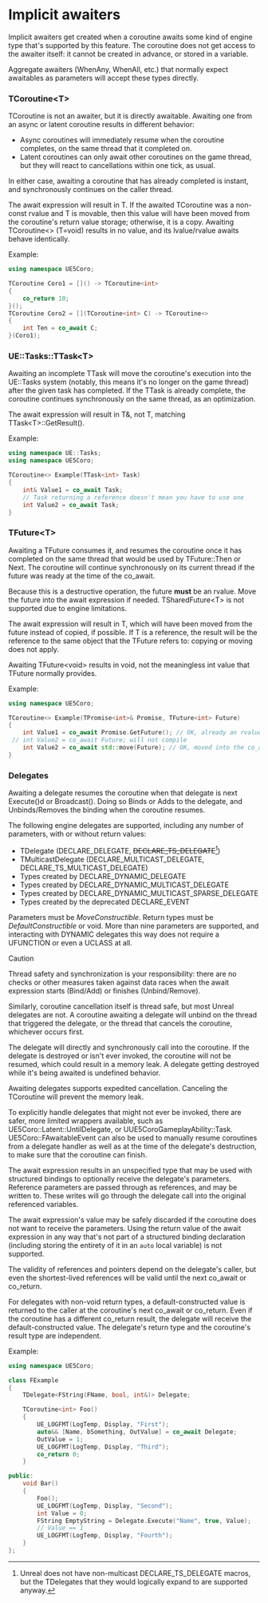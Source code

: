 # Implicit awaiters

Implicit awaiters get created when a coroutine awaits some kind of engine type
that's supported by this feature.
The coroutine does not get access to the awaiter itself: it cannot be created
in advance, or stored in a variable.

Aggregate awaiters (WhenAny, WhenAll, etc.) that normally expect awaitables as
parameters will accept these types directly.

### TCoroutine\<T\>

TCoroutine is not an awaiter, but it is directly awaitable.
Awaiting one from an async or latent coroutine results in different behavior:

* Async coroutines will immediately resume when the coroutine completes, on the
  same thread that it completed on.
* Latent coroutines can only await other coroutines on the game thread, but they
  will react to cancellations within one tick, as usual.

In either case, awaiting a coroutine that has already completed is instant, and
synchronously continues on the caller thread.

The await expression will result in T.
If the awaited TCoroutine was a non-const rvalue and T is movable, then this
value will have been moved from the coroutine's return value storage; otherwise,
it is a copy.
Awaiting TCoroutine\<\> (T=void) results in no value, and its lvalue/rvalue
awaits behave identically.

Example:
```cpp
using namespace UE5Coro;

TCoroutine Coro1 = []() -> TCoroutine<int>
{
    co_return 10;
}();
TCoroutine Coro2 = [](TCoroutine<int> C) -> TCoroutine<>
{
    int Ten = co_await C;
}(Coro1);
```

### UE::Tasks::TTask\<T\>

Awaiting an incomplete TTask will move the coroutine's execution into the
UE::Tasks system (notably, this means it's no longer on the game thread) after
the given task has completed.
If the TTask is already complete, the coroutine continues synchronously on the
same thread, as an optimization.

The await expression will result in T&, not T, matching TTask\<T\>::GetResult().

Example:
```cpp
using namespace UE::Tasks;
using namespace UE5Coro;

TCoroutine<> Example(TTask<int> Task)
{
    int& Value1 = co_await Task;
    // Task returning a reference doesn't mean you have to use one
    int Value2 = co_await Task;
}
```

### TFuture\<T\>

Awaiting a TFuture consumes it, and resumes the coroutine once it has completed
on the same thread that would be used by TFuture::Then or Next.
The coroutine will continue synchronously on its current thread if the future
was ready at the time of the co_await.

Because this is a destructive operation, the future **must** be an rvalue.
Move the future into the await expression if needed.
TSharedFuture\<T\> is not supported due to engine limitations.

The await expression will result in T, which will have been moved from the
future instead of copied, if possible.
If T is a reference, the result will be the reference to the same object that
the TFuture refers to: copying or moving does not apply.

Awaiting TFuture\<void\> results in void, not the meaningless int value that
TFuture normally provides.

Example:
```cpp
using namespace UE5Coro;

TCoroutine<> Example(TPromise<int>& Promise, TFuture<int> Future)
{
    int Value1 = co_await Promise.GetFuture(); // OK, already an rvalue
 // int Value2 = co_await Future; will not compile
    int Value2 = co_await std::move(Future); // OK, moved into the co_await
}
```

### Delegates

Awaiting a delegate resumes the coroutine when that delegate is next Execute()d
or Broadcast().
Doing so Binds or Adds to the delegate, and Unbinds/Removes the binding when the
coroutine resumes.

The following engine delegates are supported, including any number of parameters,
with or without return values:
* TDelegate (DECLARE_DELEGATE, ~~DECLARE_TS_DELEGATE~~[^ts])
* TMulticastDelegate (DECLARE_MULTICAST_DELEGATE, DECLARE_TS_MULTICAST_DELEGATE)
* Types created by DECLARE_DYNAMIC_DELEGATE
* Types created by DECLARE_DYNAMIC_MULTICAST_DELEGATE
* Types created by DECLARE_DYNAMIC_MULTICAST_SPARSE_DELEGATE
* Types created by the deprecated DECLARE_EVENT

[^ts]: Unreal does not have non-multicast DECLARE_TS_DELEGATE macros, but the
       TDelegates that they would logically expand to are supported anyway.

Parameters must be _MoveConstructible_.
Return types must be _DefaultConstructible_ or void.
More than nine parameters are supported, and interacting with DYNAMIC delegates
this way does not require a UFUNCTION or even a UCLASS at all.

> [!CAUTION]
> Thread safety and synchronization is your responsibility: there are no checks
> or other measures taken against data races when the await expression starts
> (Bind/Add) or finishes (Unbind/Remove).
>
> Similarly, coroutine cancellation itself is thread safe, but most Unreal
> delegates are not.
> A coroutine awaiting a delegate will unbind on the thread that triggered the
> delegate, or the thread that cancels the coroutine, whichever occurs first.

The delegate will directly and synchronously call into the coroutine.
If the delegate is destroyed or isn't ever invoked, the coroutine will not be
resumed, which could result in a memory leak.
A delegate getting destroyed while it's being awaited is undefined behavior.

Awaiting delegates supports expedited cancellation.
Canceling the TCoroutine will prevent the memory leak.

To explicitly handle delegates that might not ever be invoked, there are safer,
more limited wrappers available, such as UE5Coro::Latent::UntilDelegate, or
UUE5CoroGameplayAbility::Task.
UE5Coro::FAwaitableEvent can also be used to manually resume coroutines from a
delegate handler as well as at the time of the delegate's destruction, to make
sure that the coroutine can finish.

The await expression results in an unspecified type that may be used with
structured bindings to optionally receive the delegate's parameters.
Reference parameters are passed through as references, and may be written to.
These writes will go through the delegate call into the original referenced
variables.

The await expression's value may be safely discarded if the coroutine does not
want to receive the parameters.
Using the return value of the await expression in any way that's not part of a
structured binding declaration (including storing the entirety of it in an
`auto` local variable) is not supported.

The validity of references and pointers depend on the delegate's caller, but
even the shortest-lived references will be valid until the next co_await or
co_return.

For delegates with non-void return types, a default-constructed value is
returned to the caller at the coroutine's next co_await or co_return.
Even if the coroutine has a different co_return result, the delegate will
receive the default-constructed value.
The delegate's return type and the coroutine's result type are independent.

Example:
```cpp
using namespace UE5Coro;

class FExample
{
    TDelegate<FString(FName, bool, int&)> Delegate;

    TCoroutine<int> Foo()
    {
        UE_LOGFMT(LogTemp, Display, "First");
        auto&& [Name, bSomething, OutValue] = co_await Delegate;
        OutValue = 1;
        UE_LOGFMT(LogTemp, Display, "Third");
        co_return 0;
    }

public:
    void Bar()
    {
        Foo();
        UE_LOGFMT(LogTemp, Display, "Second");
        int Value = 0;
        FString EmptyString = Delegate.Execute("Name", true, Value);
        // Value == 1
        UE_LOGFMT(LogTemp, Display, "Fourth");
    }
};
```
